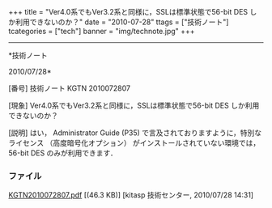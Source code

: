 ﻿+++
title = "Ver4.0系でもVer3.2系と同様に，SSLは標準状態で56-bit DES しか利用できないのか？"
date = "2010-07-28"
ttags = ["技術ノート"]
tcategories = ["tech"]
banner = "img/technote.jpg"
+++

-----------------------------------------------------------------------------------------------------------------------------

*技術ノート

2010/07/28*


[番号]
技術ノート KGTN 2010072807

[現象]
Ver4.0系でもVer3.2系と同様に，SSLは標準状態で56-bit DES
しか利用できないのか？

[説明]
はい， Administrator Guide (P35)
で言及されておりますように，特別なライセンス （高度暗号化オプション）
がインストールされていない環境では，56-bit DES のみが利用できます．


### ファイル

 
 


[KGTN2010072807.pdf](http://techreport.kitasp.net/attachments/download/252/KGTN2010072807.pdf)
 [(46.3 KB)] [kitasp 技術センター, 2010/07/28
14:31]


 


 


